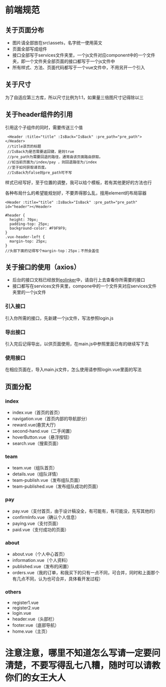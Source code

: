 # 前端规范
## 关于页面分布
- 图片请全部放在src\assets，名字统一使用英文
- 页面全部写成组件
- 接口全部写于services文件夹里，一个js文件对应component中的一个文件夹，即一个文件夹全部页面的接口都写于一个js文件中
- 所有样式、方法、页面代码都写于一个vue文件中，不用另开一个引入

## 关于尺寸
为了自适应第三方库，所以尺寸比例为1:1，如果量三倍图尺寸记得除以三

## 关于header组件的引用
引用这个子组件的同时，需要传送三个值

```
 <Header :title="title" :IsBack="IsBack" :pre_path="pre_path"></Header>
 //title该页的标题
 //IsBack为是否需要返回键，是则true
 //pre_path为需要回退的路径，通常由该页面路由获取。
 //如当前页面为/index/pay ，则回退路径为/index
 //至于如何获取请百度。
 //IsBack为false则pre_path可不写
```
样式已经写好，至于位置的调整，我可以给个模板，若有其他更好的方法也行

各种布局什么的希望能规划好，不要弄得那么乱，擅用element的布局容器

```
<Header :title="title" :IsBack="IsBack" :pre_path="pre_path" id="header"></Header>

#header {
  height: 70px;
  padding-top: 25px;
  background-color: #F9F9F9;
}
.vux-header-left {
  margin-top: 25px;
}
//头部下面的记得写个margin-top：25px；不然会盖住
```
## 关于接口的使用（axios）
- 后台的接口文档已经放到[eolinker](https://www.eolinker.com/#/home/overview?spaceKey=5DY68aS34f49763b7cc981b5eb36ed768ef2e1d9c4bcb18)中，请自行上去查看你所需要的接口
- 接口都写在services文件夹里，compone中的一个文件夹对应services文件夹里的一个js文件
### 引入接口
引入你所需的接口，先新建一个js文件，写法参照login.js
### 导出接口
引入完后记得导出，以供页面使用，在main.js中参照里面已有的继续写下去
### 使用接口
在相应页面在，导入main.js文件，怎么使用请参照login.vue里面的写法

## 页面分配
### index
- index.vue（首页的首页）
- navigation.vue（首页内部的导航部分）
- reward.vue(悬赏大厅)
- second-hand.vue（二手闲置）
- hoverButton.vue（悬浮按钮）
- search.vue（搜索页面）

###  team
- team.vue（组队首页）
- details.vue（组队详情）
- team-publish.vue（发布组队页面）
- team-published.vue（发布组队成功的页面）

### pay
- pay.vue（支付首页，由于设计稿没全，有可能有，有可能没，先写其他的）
- confirmInfo.vue（确认个人信息）
- paying.vue（支付页面）
- paid.vue（支付成功的页面）

### about
- about.vue（个人中心首页）
- information.vue（个人资料）
- published.vue（发布的闲置）
- orders.vue（我的订单，和我买下的只有一点不同，可合并，同时和上面那个有几点不同，认为也可合并，具体看开发过程）

### others
- register1.vue
- register2.vue
- login.vue
- header.vue（头部栏）
- footer.vue（底部导航）
- home.vue（主页）

# 注意注意，哪里不知道怎么写请一定要问清楚，不要写得乱七八糟，随时可以请教你们的女王大人
